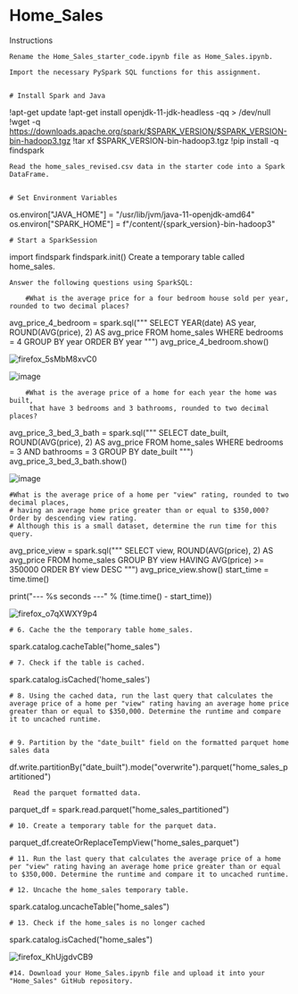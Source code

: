 # Home_Sales 

Instructions

    Rename the Home_Sales_starter_code.ipynb file as Home_Sales.ipynb.

    Import the necessary PySpark SQL functions for this assignment.

    
    # Install Spark and Java
!apt-get update
!apt-get install openjdk-11-jdk-headless -qq > /dev/null
!wget -q https://downloads.apache.org/spark/$SPARK_VERSION/$SPARK_VERSION-bin-hadoop3.tgz
!tar xf $SPARK_VERSION-bin-hadoop3.tgz
!pip install -q findspark

    Read the home_sales_revised.csv data in the starter code into a Spark DataFrame.


    # Set Environment Variables
os.environ["JAVA_HOME"] = "/usr/lib/jvm/java-11-openjdk-amd64"
os.environ["SPARK_HOME"] = f"/content/{spark_version}-bin-hadoop3"

    # Start a SparkSession
import findspark
findspark.init()
    Create a temporary table called home_sales.

    Answer the following questions using SparkSQL:

        #What is the average price for a four bedroom house sold per year, rounded to two decimal places?
avg_price_4_bedroom = spark.sql("""
    SELECT YEAR(date) AS year, ROUND(AVG(price), 2) AS avg_price
    FROM home_sales
    WHERE bedrooms = 4
    GROUP BY year
    ORDER BY year
""")
avg_price_4_bedroom.show()

![firefox_5sMbM8xvC0](https://github.com/user-attachments/assets/e9484c0d-4f7e-444d-a66a-77dca3726d65)






![image](https://github.com/user-attachments/assets/2560c3d9-ed2a-4f3c-ad4c-5e0e43358d02)


        #What is the average price of a home for each year the home was built,
         that have 3 bedrooms and 3 bathrooms, rounded to two decimal places?                                                                                                                                                          
avg_price_3_bed_3_bath = spark.sql("""
    SELECT date_built, ROUND(AVG(price), 2) AS avg_price
    FROM home_sales
    WHERE bedrooms = 3 AND bathrooms = 3
    GROUP BY date_built
    """)
avg_price_3_bed_3_bath.show()

![image](https://github.com/user-attachments/assets/1ffb0602-42bc-43df-8899-f7727d3aa3d1)


    #What is the average price of a home per "view" rating, rounded to two decimal places,
    # having an average home price greater than or equal to $350,000? Order by descending view rating.
    # Although this is a small dataset, determine the run time for this query.

avg_price_view = spark.sql("""
    SELECT view, ROUND(AVG(price), 2) AS avg_price
    FROM home_sales
    GROUP BY view
    HAVING AVG(price) >= 350000
    ORDER BY view DESC
    """)
avg_price_view.show()
start_time = time.time()

print("--- %s seconds ---" % (time.time() - start_time)) 

![firefox_o7qXWXY9p4](https://github.com/user-attachments/assets/b913a4a8-2543-4ad0-8d19-c90446ca3ea4)

  
    # 6. Cache the the temporary table home_sales.
spark.catalog.cacheTable("home_sales")


    # 7. Check if the table is cached.
spark.catalog.isCached('home_sales')
 
  
    # 8. Using the cached data, run the last query that calculates the average price of a home per "view" rating having an average home price greater than or equal to $350,000. Determine the runtime and compare it to uncached runtime.

  
    # 9. Partition by the "date_built" field on the formatted parquet home sales data
df.write.partitionBy("date_built").mode("overwrite").parquet("home_sales_partitioned")
    
     Read the parquet formatted data.
parquet_df = spark.read.parquet("home_sales_partitioned")
    
  
    # 10. Create a temporary table for the parquet data.
parquet_df.createOrReplaceTempView("home_sales_parquet")

    # 11. Run the last query that calculates the average price of a home per "view" rating having an average home price greater than or equal to $350,000. Determine the runtime and compare it to uncached runtime.

    # 12. Uncache the home_sales temporary table.
spark.catalog.uncacheTable("home_sales")    

    # 13. Check if the home_sales is no longer cached
spark.catalog.isCached("home_sales")

![firefox_KhUjgdvCB9](https://github.com/user-attachments/assets/899ef3b9-e1eb-4864-8111-f08f091a6b45)

    #14. Download your Home_Sales.ipynb file and upload it into your "Home_Sales" GitHub repository.

    
